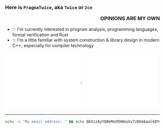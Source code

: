 ### Here is `PragmaTwice`, aka `Twice` or `2ce` <p align="right">OPINIONS ARE MY OWN</p>

- ✨ I'm currently interested in program analysis, programming languages, formal verification and Rust
- ✨ I'm a little familiar with system construction & library design in modern C++, especially for compiler technology

<!--
**PragmaTwice/PragmaTwice** is a ✨ _special_ ✨ repository because its `README.md` (this file) appears on your GitHub profile.

Here are some ideas to get you started:

- 🔭 I’m currently working on ...
- 🌱 I’m currently learning ...
- 👯 I’m looking to collaborate on ...
- 🤔 I’m looking for help with ...
- 💬 Ask me about ...
- 📫 How to reach me: ...
- 😄 Pronouns: ...
- ⚡ Fun fact: ...
-->

<a href="https://github.com/PragmaTwice">
  <img align="center" width="49%" src="./metrics-main.svg" />
</a>
<a href="https://github.com/PragmaTwice">
  <img align="center" width="49%" src="./metrics-lang-notable.svg" />
</a>

---

```sh
echo -n "My email address: " && echo QkVzzAyYQ0kMoVEH0mihz7zDbk6aalkDYvfnW1OaccM= | openssl enc -d -base64 | openssl enc -d -aes-128-cbc -iv 205731624 -K 230549126 2>/dev/null
 ```
